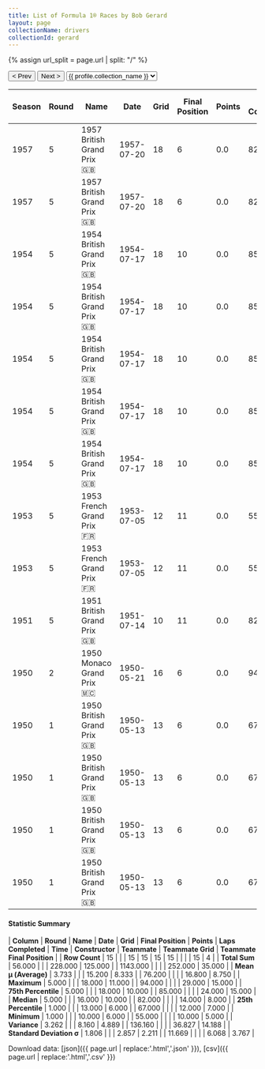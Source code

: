 ```yaml
---
title: List of Formula 1® Races by Bob Gerard
layout: page
collectionName: drivers
collectionId: gerard
---
```


{% assign url_split = page.url | split: "/" %}
<div id="collection-navigation">
<button onclick="selector.options[selector.selectedIndex-1].value && (window.location = selector.options[selector.selectedIndex-1].value);">&lt; Prev</button>
<button onclick="selector.options[selector.selectedIndex+1].value && (window.location = selector.options[selector.selectedIndex+1].value);">Next &gt;</button>
<select id="selector" onchange="this.options[this.selectedIndex].value && (window.location = this.options[this.selectedIndex].value);">
  {% for collectionId in site.data[page.collectionName].refs %}
    {% if collectionId == page.collectionId %}
      {% assign selected = "selected" %}
    {% else %}
      {% assign selected = "" %}
    {% endif %}
    {% assign profile = site.data[page.collectionName][collectionId].profile %}
    <option value="/f1/{{ page.collectionName }}/{{ collectionId }}/{{ url_split[4] }}" {{ selected }}>{{ profile.collection_name }}</option>
  {% endfor %}
</select>
</div>

| Season | Round | Name | Date | Grid | Final Position | Points | Laps Completed | Time | Constructor | Teammate | Teammate Grid | Teammate Final Position |
|--|--|--|--|--|--|--|--|--|--|--|--|--|
| 1957 | 5 | 1957 British Grand Prix 🇬🇧 | 1957-07-20 | 18 | 6 | 0.0 | 82 |   | Cooper 🇬🇧 | [Roy Salvadori 🇬🇧](/f1/drivers/salvadori) | 15 | 5 |
| 1957 | 5 | 1957 British Grand Prix 🇬🇧 | 1957-07-20 | 18 | 6 | 0.0 | 82 |   | Cooper 🇬🇧 | [Jack Brabham 🇦🇺](/f1/drivers/jack_brabham) | 13 | R |
| 1954 | 5 | 1954 British Grand Prix 🇬🇧 | 1954-07-17 | 18 | 10 | 0.0 | 85 |   | Cooper 🇬🇧 | [Horace Gould 🇬🇧](/f1/drivers/gould) | 20 | 15 |
| 1954 | 5 | 1954 British Grand Prix 🇬🇧 | 1954-07-17 | 18 | 10 | 0.0 | 85 |   | Cooper 🇬🇧 | [Peter Whitehead 🇬🇧](/f1/drivers/whitehead) | 24 | R |
| 1954 | 5 | 1954 British Grand Prix 🇬🇧 | 1954-07-17 | 18 | 10 | 0.0 | 85 |   | Cooper 🇬🇧 | [Eric Brandon 🇬🇧](/f1/drivers/brandon) | 25 | R |
| 1954 | 5 | 1954 British Grand Prix 🇬🇧 | 1954-07-17 | 18 | 10 | 0.0 | 85 |   | Cooper 🇬🇧 | [Alan Brown 🇬🇧](/f1/drivers/alan_brown) | 26 | W |
| 1954 | 5 | 1954 British Grand Prix 🇬🇧 | 1954-07-17 | 18 | 10 | 0.0 | 85 |   | Cooper 🇬🇧 | [Rodney Nuckey 🇬🇧](/f1/drivers/nuckey) | 29 | W |
| 1953 | 5 | 1953 French Grand Prix 🇫🇷 | 1953-07-05 | 12 | 11 | 0.0 | 55 |   | Cooper 🇬🇧 | [Stirling Moss 🇬🇧](/f1/drivers/moss) | 13 | R |
| 1953 | 5 | 1953 French Grand Prix 🇫🇷 | 1953-07-05 | 12 | 11 | 0.0 | 55 |   | Cooper 🇬🇧 | [Ken Wharton 🇬🇧](/f1/drivers/wharton) | 14 | R |
| 1951 | 5 | 1951 British Grand Prix 🇬🇧 | 1951-07-14 | 10 | 11 | 0.0 | 82 |   | ERA 🇬🇧 | [Brian Shawe Taylor 🇬🇧](/f1/drivers/shawe_taylor) | 12 | 8 |
| 1950 | 2 | 1950 Monaco Grand Prix 🇲🇨 | 1950-05-21 | 16 | 6 | 0.0 | 94 |   | ERA 🇬🇧 | [Cuth Harrison 🇬🇧](/f1/drivers/harrison) | 14 | R |
| 1950 | 1 | 1950 British Grand Prix 🇬🇧 | 1950-05-13 | 13 | 6 | 0.0 | 67 |   | ERA 🇬🇧 | [Cuth Harrison 🇬🇧](/f1/drivers/harrison) | 15 | 7 |
| 1950 | 1 | 1950 British Grand Prix 🇬🇧 | 1950-05-13 | 13 | 6 | 0.0 | 67 |   | ERA 🇬🇧 | [Peter Walker 🇬🇧](/f1/drivers/peter_walker) | 10 | R |
| 1950 | 1 | 1950 British Grand Prix 🇬🇧 | 1950-05-13 | 13 | 6 | 0.0 | 67 |   | ERA 🇬🇧 | [Leslie Johnson 🇬🇧](/f1/drivers/leslie_johnson) | 12 | R |
| 1950 | 1 | 1950 British Grand Prix 🇬🇧 | 1950-05-13 | 13 | 6 | 0.0 | 67 |   | ERA 🇬🇧 | [Tony Rolt 🇬🇧](/f1/drivers/rolt) | 10 | R |

#### Statistic Summary

| **Column** | **Round** | **Name** | **Date** | **Grid** | **Final Position** | **Points** | **Laps Completed** | **Time** | **Constructor** | **Teammate** | **Teammate Grid** | **Teammate Final Position** |
| **Row Count** | 15 |  |  | 15 | 15 | 15 | 15 |  |  |  | 15 | 4 |
| **Total Sum** | 56.000 |  |  | 228.000 | 125.000 |  | 1143.000 |  |  |  | 252.000 | 35.000 |
| **Mean μ (Average)** | 3.733 |  |  | 15.200 | 8.333 |  | 76.200 |  |  |  | 16.800 | 8.750 |
| **Maximum** | 5.000 |  |  | 18.000 | 11.000 |  | 94.000 |  |  |  | 29.000 | 15.000 |
| **75th Percentile** | 5.000 |  |  | 18.000 | 10.000 |  | 85.000 |  |  |  | 24.000 | 15.000 |
| **Median** | 5.000 |  |  | 16.000 | 10.000 |  | 82.000 |  |  |  | 14.000 | 8.000 |
| **25th Percentile** | 1.000 |  |  | 13.000 | 6.000 |  | 67.000 |  |  |  | 12.000 | 7.000 |
| **Minimum** | 1.000 |  |  | 10.000 | 6.000 |  | 55.000 |  |  |  | 10.000 | 5.000 |
| **Variance** | 3.262 |  |  | 8.160 | 4.889 |  | 136.160 |  |  |  | 36.827 | 14.188 |
| **Standard Deviation σ** | 1.806 |  |  | 2.857 | 2.211 |  | 11.669 |  |  |  | 6.068 | 3.767 |

Download data: [json]({{ page.url | replace:'.html','.json' }}), [csv]({{ page.url | replace:'.html','.csv' }})
